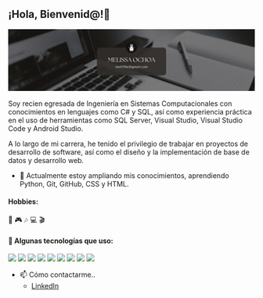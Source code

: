 ## ¡Hola, Bienvenid@!👋

![header](pres.jpg)

Soy recien egresada de Ingeniería en Sistemas Computacionales con conocimientos en lenguajes como C# y SQL, así como experiencia práctica en el uso de herramientas como SQL Server, Visual Studio, Visual Studio Code y Android Studio. 

A lo largo de mi carrera, he tenido el privilegio de trabajar en proyectos de desarrollo de software, así como el diseño y la implementación de base de datos y desarrollo web.

- 🌱 Actualmente estoy ampliando mis conocimientos, aprendiendo Python, Git, GitHub, CSS y HTML.

#### Hobbies: 
📖 🎮 🎶 💻 🎬
  
#### 🎯 Algunas tecnologías que uso:
<img src="https://img.shields.io/badge/VSCode-0078D4?style=for-the-badge&logo=visual%20studio%20code&logoColor=white" /> <img src="https://img.shields.io/badge/Microsoft%20SQL%20Server-CC2927?style=for-the-badge&logo=microsoft%20sql%20server&logoColor=white" />
<img src="https://img.shields.io/badge/Visual_Studio-5C2D91?style=for-the-badge&logo=visual%20studio&logoColor=white" />
<img src="https://img.shields.io/badge/C%23-239120?style=for-the-badge&logo=csharp&logoColor=white" />
<img src="https://img.shields.io/badge/CSS3-1572B6?style=for-the-badge&logo=css3&logoColor=white" />
<img src="https://img.shields.io/badge/HTML5-E34F26?style=for-the-badge&logo=html5&logoColor=white" />
<img src="https://img.shields.io/badge/Python-FFD43B?style=for-the-badge&logo=python&logoColor=blue" />
<img src="https://img.shields.io/badge/LinkedIn-0077B5?style=for-the-badge&logo=linkedin&logoColor=white"/> 
<img src="https://img.shields.io/badge/GIT-E44C30?style=for-the-badge&logo=git&logoColor=white" />

- 📫 Cómo contactarme..
  - [LinkedIn](https://www.linkedin.com/in/melissa-ochoa17/)

